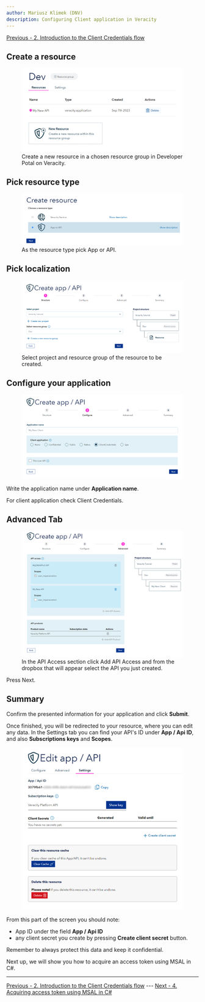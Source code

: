 ```yaml
---
author: Mariusz Klimek (DNV)
description: Configuring Client application in Veracity
---
```


[Previous - 2. Introduction to the Client Credentials flow](2-api-creation-in-veracity.md)

## Create a resource

<figure>
	<img src="assets/cc-client-step-1-create-a-new-resource.png"/>
	<figcaption>Create a new resource in a chosen resource group in Developer Potal on Veracity.</figcaption>
</figure>

## Pick resource type

<figure>
	<img src="assets/cc-client-step-2-pick-app-or-api.png"/>
	<figcaption>As the resource type pick App or API.</figcaption>
</figure>

## Pick localization

<figure>
	<img src="assets/cc-client-step-3-fill-in-resource-group.png"/>
	<figcaption>Select project and resource group of the resource to be created.</figcaption>
</figure>

## Configure your application

<figure>
	<img src="assets/cc-client-step-4-configure-your-client.png"/>
	<figcaption></figcaption>
</figure>

Write the application name under **Application name**.

For client application check Client Credentials.

## Advanced Tab

<figure>
	<img src="assets/cc-client-step-5-add-api-access.png"/>
	<figcaption>In the API Access section click Add API Access and from the dropbox that will appear select the API you just created.</figcaption>
</figure>

Press Next.

## Summary

Confirm the presented information for your application and click **Submit**.

Once finished, you will be redirected to your resource, where you can edit any data. In the Settings tab you can find your API's ID under **App / Api ID**, and also **Subscriptions keys** and **Scopes**.

<figure>
	<img src="assets/cc-client-step-6-summary.png"/>
	<figcaption></figcaption>
</figure>

From this part of the screen you should note:
- App ID under the field **App / Api ID**
- any client secret you create by pressing **Create client secret** button.

Remember to always protect this data and keep it confidential.

Next up, we will show you how to acquire an access token using MSAL in C#.

---

[Previous - 2. Introduction to the Client Credentials flow](2-api-creation-in-veracity.md) --- [Next - 4. Acquiring access token using MSAL in C#](4-msal-access-token.md)